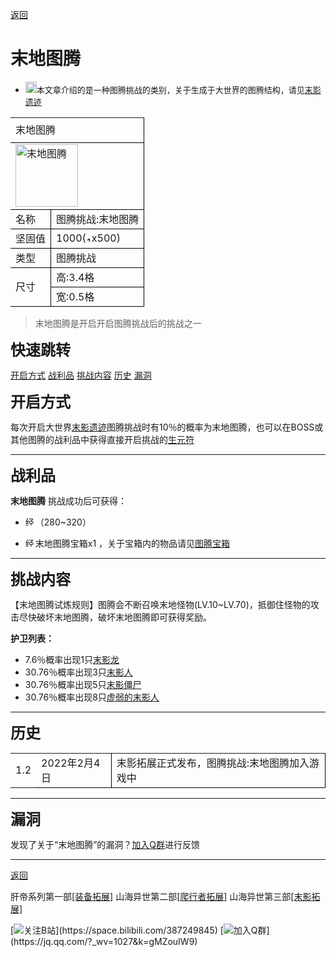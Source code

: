   <a class="back" href="javascript:history.back();">返回</a>

# <span id="jump">末地图腾</span>

  * <img width="18" src="https://static.wikia.nocookie.net/minecraft_zh_gamepedia/images/5/5f/Disambig_gray.svg/revision/latest/scale-to-width-down/25?cb=20181218121105" ><font size=2>本文章介绍的是一种图腾挑战的类别，关于生成于大世界的图腾结构，请见[末影遗迹](浮魅魔影/特殊/末影遗迹)</font>

   <table width=-2 border="0" cellpadding="0" cellspacing="0" style='width:100%;border-collapse:collapse;table-layout:fixed;'>
   <col width=-2 span="4" style='width:-2;'/>
   <tr height="30" style='height:15.00pt;'>
    <td class="xl65" height="60" width=-2 colspan="4" rowspan="2" style='height:30.00pt;width=-2;border-right:.5pt solid windowtext;border-bottom:.5pt solid windowtext;' x:str>末地图腾</td>
   </tr>
   <tr height="30" style='height:15.00pt;'/>
   <tr height="30" style='height:15.00pt;'>
    <td class="xl67" height="30" colspan="4" style='height:15.00pt;border-right:.5pt solid windowtext;border-bottom:.5pt solid windowtext;' x:str><img title="末地图腾" width="100px" src="https://gitee.com/bluemarkstudio/shanhai/raw/master/end/entity/md.png" ></td></td>
   </tr>
   <tr height="30" style='height:15.00pt;'>
    <td class="xl68" height="30" colspan="2" style='height:15.00pt;border-right:.5pt solid windowtext;border-bottom:.5pt solid windowtext;' x:str>名称</td>
    <td class="xl70" colspan="2" style='border-right:.5pt solid windowtext;border-bottom:.5pt solid windowtext;' x:str>图腾挑战:末地图腾</td>
   </tr>
   <tr height="30" style='height:15.00pt;'>
    <td class="xl68" height="30" colspan="2" style='height:15.00pt;border-right:.5pt solid windowtext;border-bottom:.5pt solid windowtext;' x:str>坚固值</td>
    <td class="xl70" colspan="2" style='border-right:.5pt solid windowtext;border-bottom:.5pt solid windowtext;' x:str>1000(<img width="9" title="1000点坚固值" src="https://gitee.com/bluemarkstudio/shanhai/raw/master/pic/xin.png" >x500)</td>
   </tr>
   <tr height="30" style='height:15.00pt;'>
    <td class="xl68" height="30" colspan="2" style='height:15.00pt;border-right:.5pt solid windowtext;border-bottom:.5pt solid windowtext;' x:str>类型</td>
    <td class="xl70" colspan="2" style='border-right:.5pt solid windowtext;border-bottom:.5pt solid windowtext;' x:str>图腾挑战</td>
   </tr>
   <tr height="30" style='height:15.00pt;'>
    <td class="xl72" height="60" colspan="2" rowspan="2" style='height:30.00pt;border-right:.5pt solid windowtext;border-bottom:.5pt solid windowtext;' x:str>尺寸</td>
    <td class="xl74" colspan="2" style='border-right:.5pt solid windowtext;border-bottom:.5pt solid windowtext;' x:str>高:3.4格</td>
   </tr>
   <tr height="30" style='height:15.00pt;'>
    <td class="xl74" colspan="2" style='border-right:.5pt solid windowtext;border-bottom:.5pt solid windowtext;' x:str>宽:0.5格</td>
   </tr>
   <![if supportMisalignedColumns]>
    <tr width="0" style='display:none;'/>
   <![endif]>
  </table>

  
> <span style="background:#ffffff;">末地图腾是开启开启图腾挑战后的挑战之一

<font size=5> __快速跳转__ </font>

[开启方式](#jump2)  [战利品](#jump3)    [挑战内容](#jump4)    [历史](#jump6)  [漏洞](#jump7)

<font size=5><span id="jump2"> __开启方式__ </span></font>

每次开启大世界[末影遗迹](浮魅魔影/特殊/末影遗迹)图腾挑战时有10％的概率为末地图腾，也可以在BOSS或其他图腾的战利品中获得直接开启挑战的[生元符](浮魅魔影/物品/生元符)

***

<font size=5><span id="jump3"> __战利品__ </span></font>

__末地图腾__ 挑战成功后可获得：

* <img width="16" title="经验球" src="https://gitee.com/bluemarkstudio/shanhai/raw/master/pic/Experience_Orb.gif" >（280~320）

* <img width="16" title="经验球" src="https://gitee.com/bluemarkstudio/shanhai/raw/master/end/block/bx.png" >末地图腾宝箱x1 ，关于宝箱内的物品请见[图腾宝箱](浮魅魔影/方块/图腾宝箱#末地)

***

<font size=5><span id="jump4"> __挑战内容__ </span></font>

【末地图腾试炼规则】图腾会不断召唤末地怪物(LV.10~LV.70)，抵御住怪物的攻击尽快破坏末地图腾，破坏末地图腾即可获得奖励。

__护卫列表：__
* 7.6％概率出现1只[末影龙](https://minecraft.fandom.com/zh/wiki/末影龙)
* 30.76％概率出现3只[末影人](https://minecraft.fandom.com/zh/wiki/末影人)
* 30.76％概率出现5只[末影僵尸](浮魅魔影/生物/末影僵尸)
* 30.76％概率出现8只[虚弱的末影人](浮魅魔影/生物/虚弱的末影人)

***

<font size=5><span id="jump6"> __历史__ </span></font>

 <table width=-2 border="0" cellpadding="0" cellspacing="0" style='width=-2;border-collapse:collapse;table-layout:fixed;'>
   <col width=-2 span="8" style='width=-2;'/>
   <tr height="28" style='height:14.00pt;'>
    <td class="xl65" height="28" width=-2 style='height:14.00pt;width=-2;' x:num>1.2</td>
    <td class="xl66" width=-2 colspan="2" style='width=-2;border-right:.5pt solid windowtext;border-bottom:.5pt solid windowtext;' x:num="44620.">2022年2月4日</td>
    <td class="xl67" width=-2 colspan="5" style='width=-2;border-right:.5pt solid windowtext;border-bottom:.5pt solid windowtext;' x:str>末影拓展正式发布，图腾挑战:末地图腾加入游戏中</td>
   </tr>
   <![if supportMisalignedColumns]>
    <tr width="0" style='display:none;'/>
   <![endif]>
  </table>

***

<font size=5><span id="jump7"> __漏洞__ </span></font>

发现了关于“末地图腾”的漏洞？[加入Q群](https://jq.qq.com/?_wv=1027&k=gMZouIW9)进行反馈

***

<a class="back" href="javascript:history.back();">返回</a>


肝帝系列第一部[[装备拓展]](装备拓展)    山海异世第二部[[爬行者拓展]](爬行者拓展)    山海异世第三部[[末影拓展]](末影拓展)



[![关注B站](https://gitee.com/bluemarkstudio/shanhai/raw/master/logo/blbl.png"")](https://space.bilibili.com/387249845)
[![加入Q群](https://gitee.com/bluemarkstudio/shanhai/raw/master/logo/icon-qq1.png"")](https://jq.qq.com/?_wv=1027&k=gMZouIW9)